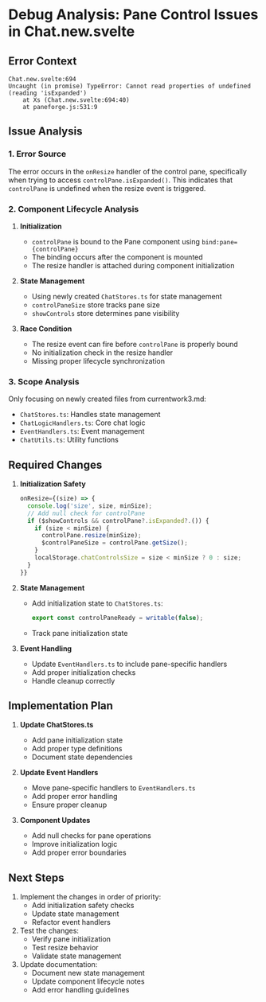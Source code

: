 # Debug Analysis: Pane Control Issues in Chat.new.svelte

## Error Context
```
Chat.new.svelte:694 
Uncaught (in promise) TypeError: Cannot read properties of undefined (reading 'isExpanded')
    at Xs (Chat.new.svelte:694:40)
    at paneforge.js:531:9
```

## Issue Analysis

### 1. Error Source
The error occurs in the `onResize` handler of the control pane, specifically when trying to access `controlPane.isExpanded()`. This indicates that `controlPane` is undefined when the resize event is triggered.

### 2. Component Lifecycle Analysis
1. **Initialization**
   - `controlPane` is bound to the Pane component using `bind:pane={controlPane}`
   - The binding occurs after the component is mounted
   - The resize handler is attached during component initialization

2. **State Management**
   - Using newly created `ChatStores.ts` for state management
   - `controlPaneSize` store tracks pane size
   - `showControls` store determines pane visibility

3. **Race Condition**
   - The resize event can fire before `controlPane` is properly bound
   - No initialization check in the resize handler
   - Missing proper lifecycle synchronization

### 3. Scope Analysis
Only focusing on newly created files from currentwork3.md:
- `ChatStores.ts`: Handles state management
- `ChatLogicHandlers.ts`: Core chat logic
- `EventHandlers.ts`: Event management
- `ChatUtils.ts`: Utility functions

## Required Changes

1. **Initialization Safety**
   ```typescript
   onResize={(size) => {
     console.log('size', size, minSize);
     // Add null check for controlPane
     if ($showControls && controlPane?.isExpanded?.()) {
       if (size < minSize) {
         controlPane.resize(minSize);
         $controlPaneSize = controlPane.getSize();
       }
       localStorage.chatControlsSize = size < minSize ? 0 : size;
     }
   }}
   ```

2. **State Management**
   - Add initialization state to `ChatStores.ts`:
     ```typescript
     export const controlPaneReady = writable(false);
     ```
   - Track pane initialization state

3. **Event Handling**
   - Update `EventHandlers.ts` to include pane-specific handlers
   - Add proper initialization checks
   - Handle cleanup correctly

## Implementation Plan

1. **Update ChatStores.ts**
   - Add pane initialization state
   - Add proper type definitions
   - Document state dependencies

2. **Update Event Handlers**
   - Move pane-specific handlers to `EventHandlers.ts`
   - Add proper error handling
   - Ensure proper cleanup

3. **Component Updates**
   - Add null checks for pane operations
   - Improve initialization logic
   - Add proper error boundaries

## Next Steps
1. Implement the changes in order of priority:
   - Add initialization safety checks
   - Update state management
   - Refactor event handlers
2. Test the changes:
   - Verify pane initialization
   - Test resize behavior
   - Validate state management
3. Update documentation:
   - Document new state management
   - Update component lifecycle notes
   - Add error handling guidelines
